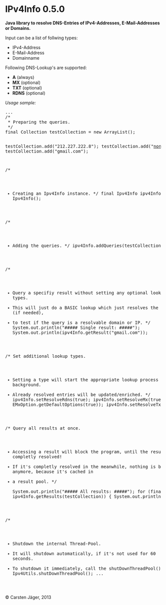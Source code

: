 IPv4Info 0.5.0
==============

<b>Java library to resolve DNS-Entries of IPv4-Addresses, E-Mail-Addresses or Domains.</b>


Input can be a list of follwing types:

- IPv4-Address
- E-Mail-Address
- Domainname

Following DNS-Lookup's are supported:

- <b>A</b> (always)
- <b>MX</b> (optional)
- <b>TXT</b> (optional)
- <b>RDNS</b> (optional)


<p><i>Usage sample:</i></p>
<pre>
...  
/*
 * Preparing the queries.
 */
final Collection<String> testCollection = new ArrayList<String>();

testCollection.add("212.227.222.8");
testCollection.add("noname@github.com");
testCollection.add("gmail.com");

/*
 * Creating an Ipv4Info instance.
 */
final Ipv4Info ipv4Info = new Ipv4Info();

/*
 * Adding the queries.
 */
ipv4Info.addQueries(testCollection);

/*
 * Query a specifiy result without setting any optional lookyp types.
 * This will just do a BASIC lookup which just resolves the A-Record (if needed),
 * to test if the query is a resolvable domain or IP.
 */
System.out.println("##### Single result: #####");
System.out.println(ipv4Info.getResult("gmail.com"));

/* Set additional lookup types.
 * Setting a type will start the appropriate lookup process in the background.
 * Already resolved entries will be updated/enriched.
 */
ipv4Info.setResolveRdns(true);
ipv4Info.setResolveMx(true, EMxOption.getDefaultOptions(true));
ipv4Info.setResolveTxt(true);

/* Query all results at once.
 * Accessing a result will block the program, until the result is completly resolved!
 * If it's completly resolved in the meanwhile, nothing is blocked anymore, because it's cached in
 * a result pool.
 */  
System.out.println("##### All results: #####");
for (final IpInfo info : ipv4Info.getResults(testCollection)) {
	System.out.println(info);
}

/*
 * Shutdown the internal Thread-Pool.
 * It will shutdown automatically, if it's not used for 60 seconds.
 * To shutdown it immediately, call the shutDownThreadPool()-Method.
 */
Ipv4Utils.shutDownThreadPool();
...
</pre>

&copy; Carsten Jäger, 2013
